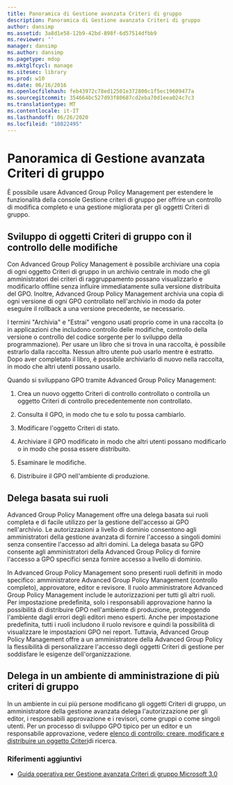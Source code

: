 ```yaml
---
title: Panoramica di Gestione avanzata Criteri di gruppo
description: Panoramica di Gestione avanzata Criteri di gruppo
author: dansimp
ms.assetid: 3a8d1e58-12b9-42bd-898f-6d57514dfbb9
ms.reviewer: ''
manager: dansimp
ms.author: dansimp
ms.pagetype: mdop
ms.mktglfcycl: manage
ms.sitesec: library
ms.prod: w10
ms.date: 06/16/2016
ms.openlocfilehash: feb43972c78ed12501e372800c1f5ec19609477a
ms.sourcegitcommit: 354664bc527d93f80687cd2eba70d1eea024c7c3
ms.translationtype: MT
ms.contentlocale: it-IT
ms.lasthandoff: 06/26/2020
ms.locfileid: "10822495"
---
```

# Panoramica di Gestione avanzata Criteri di gruppo


È possibile usare Advanced Group Policy Management per estendere le funzionalità della console Gestione criteri di gruppo per offrire un controllo di modifica completo e una gestione migliorata per gli oggetti Criteri di gruppo.

## Sviluppo di oggetti Criteri di gruppo con il controllo delle modifiche


Con Advanced Group Policy Management è possibile archiviare una copia di ogni oggetto Criteri di gruppo in un archivio centrale in modo che gli amministratori dei criteri di raggruppamento possano visualizzarlo e modificarlo offline senza influire immediatamente sulla versione distribuita del GPO. Inoltre, Advanced Group Policy Management archivia una copia di ogni versione di ogni GPO controllato nell'archivio in modo da poter eseguire il rollback a una versione precedente, se necessario.

I termini "Archivia" e "Estrai" vengono usati proprio come in una raccolta (o in applicazioni che includono controllo delle modifiche, controllo della versione o controllo del codice sorgente per lo sviluppo della programmazione). Per usare un libro che si trova in una raccolta, è possibile estrarlo dalla raccolta. Nessun altro utente può usarlo mentre è estratto. Dopo aver completato il libro, è possibile archiviarlo di nuovo nella raccolta, in modo che altri utenti possano usarlo.

Quando si sviluppano GPO tramite Advanced Group Policy Management:

1.  Crea un nuovo oggetto Criteri di controllo controllato o controlla un oggetto Criteri di controllo precedentemente non controllato.

2.  Consulta il GPO, in modo che tu e solo tu possa cambiarlo.

3.  Modificare l'oggetto Criteri di stato.

4.  Archiviare il GPO modificato in modo che altri utenti possano modificarlo o in modo che possa essere distribuito.

5.  Esaminare le modifiche.

6.  Distribuire il GPO nell'ambiente di produzione.

## Delega basata sui ruoli


Advanced Group Policy Management offre una delega basata sui ruoli completa e di facile utilizzo per la gestione dell'accesso ai GPO nell'archivio. Le autorizzazioni a livello di dominio consentono agli amministratori della gestione avanzata di fornire l'accesso a singoli domini senza consentire l'accesso ad altri domini. La delega basata su GPO consente agli amministratori della Advanced Group Policy di fornire l'accesso a GPO specifici senza fornire accesso a livello di dominio.

In Advanced Group Policy Management sono presenti ruoli definiti in modo specifico: amministratore Advanced Group Policy Management (controllo completo), approvatore, editor e revisore. Il ruolo amministratore Advanced Group Policy Management include le autorizzazioni per tutti gli altri ruoli. Per impostazione predefinita, solo i responsabili approvazione hanno la possibilità di distribuire GPO nell'ambiente di produzione, proteggendo l'ambiente dagli errori degli editori meno esperti. Anche per impostazione predefinita, tutti i ruoli includono il ruolo revisore e quindi la possibilità di visualizzare le impostazioni GPO nei report. Tuttavia, Advanced Group Policy Management offre a un amministratore della Advanced Group Policy la flessibilità di personalizzare l'accesso degli oggetti Criteri di gestione per soddisfare le esigenze dell'organizzazione.

## Delega in un ambiente di amministrazione di più criteri di gruppo


In un ambiente in cui più persone modificano gli oggetti Criteri di gruppo, un amministratore della gestione avanzata delega l'autorizzazione per gli editor, i responsabili approvazione e i revisori, come gruppi o come singoli utenti. Per un processo di sviluppo GPO tipico per un editor e un responsabile approvazione, vedere [elenco di controllo: creare, modificare e distribuire un oggetto Criteri](checklist-create-edit-and-deploy-a-gpo-agpm30ops.md)di ricerca.

### Riferimenti aggiuntivi

-   [Guida operativa per Gestione avanzata Criteri di gruppo Microsoft 3.0](operations-guide-for-microsoft-advanced-group-policy-management-30-agpm30ops.md)

 

 





